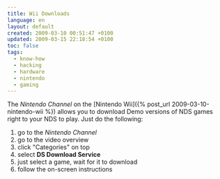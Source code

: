 ```yaml
---
title: Wii Downloads
language: en
layout: default
created: 2009-03-10 00:51:47 +0100
updated: 2009-03-15 22:18:54 +0100
toc: false
tags:
  - know-how
  - hacking
  - hardware
  - nintendo
  - gaming
---
```

The *Nintendo Channel* on the [Nintendo Wii]({% post_url 2009-03-10-nintendo-wii %}) allows you to download Demo
versions of NDS games right to your NDS to play. Just do the following:

1. go to the *Nintendo Channel*
1. go to the video overview
1. click "Categories" on top
1. select **DS Download Service**
1. just select a game, wait for it to download
1. follow the on-screen instructions

